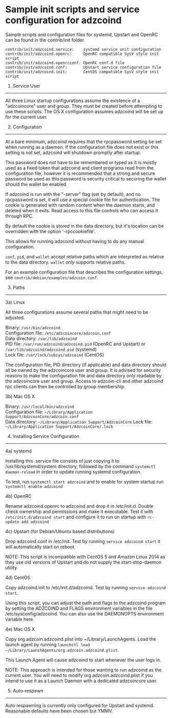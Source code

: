 Sample init scripts and service configuration for adzcoind
==========================================================

Sample scripts and configuration files for systemd, Upstart and OpenRC
can be found in the contrib/init folder.

    contrib/init/adzcoind.service:    systemd service unit configuration
    contrib/init/adzcoind.openrc:     OpenRC compatible SysV style init script
    contrib/init/adzcoind.openrcconf: OpenRC conf.d file
    contrib/init/adzcoind.conf:       Upstart service configuration file
    contrib/init/adzcoind.init:       CentOS compatible SysV style init script

1. Service User
---------------------------------

All three Linux startup configurations assume the existence of a "adzcoincore" user
and group.  They must be created before attempting to use these scripts.
The OS X configuration assumes adzcoind will be set up for the current user.

2. Configuration
---------------------------------

At a bare minimum, adzcoind requires that the rpcpassword setting be set
when running as a daemon.  If the configuration file does not exist or this
setting is not set, adzcoind will shutdown promptly after startup.

This password does not have to be remembered or typed as it is mostly used
as a fixed token that adzcoind and client programs read from the configuration
file, however it is recommended that a strong and secure password be used
as this password is security critical to securing the wallet should the
wallet be enabled.

If adzcoind is run with the "-server" flag (set by default), and no rpcpassword is set,
it will use a special cookie file for authentication. The cookie is generated with random
content when the daemon starts, and deleted when it exits. Read access to this file
controls who can access it through RPC.

By default the cookie is stored in the data directory, but it's location can be overridden
with the option '-rpccookiefile'.

This allows for running adzcoind without having to do any manual configuration.

`conf`, `pid`, and `wallet` accept relative paths which are interpreted as
relative to the data directory. `wallet` *only* supports relative paths.

For an example configuration file that describes the configuration settings,
see `contrib/debian/examples/adzcoin.conf`.

3. Paths
---------------------------------

3a) Linux

All three configurations assume several paths that might need to be adjusted.

Binary:              `/usr/bin/adzcoind`  
Configuration file:  `/etc/adzcoincore/adzcoin.conf`  
Data directory:      `/var/lib/adzcoind`  
PID file:            `/var/run/adzcoind/adzcoind.pid` (OpenRC and Upstart) or `/var/lib/adzcoind/adzcoind.pid` (systemd)  
Lock file:           `/var/lock/subsys/adzcoind` (CentOS)  

The configuration file, PID directory (if applicable) and data directory
should all be owned by the adzcoincore user and group.  It is advised for security
reasons to make the configuration file and data directory only readable by the
adzcoincore user and group.  Access to adzcoin-cli and other adzcoind rpc clients
can then be controlled by group membership.

3b) Mac OS X

Binary:              `/usr/local/bin/adzcoind`  
Configuration file:  `~/Library/Application Support/AdzcoinCore/adzcoin.conf`  
Data directory:      `~/Library/Application Support/AdzcoinCore`
Lock file:           `~/Library/Application Support/AdzcoinCore/.lock`

4. Installing Service Configuration
-----------------------------------

4a) systemd

Installing this .service file consists of just copying it to
/usr/lib/systemd/system directory, followed by the command
`systemctl daemon-reload` in order to update running systemd configuration.

To test, run `systemctl start adzcoind` and to enable for system startup run
`systemctl enable adzcoind`

4b) OpenRC

Rename adzcoind.openrc to adzcoind and drop it in /etc/init.d.  Double
check ownership and permissions and make it executable.  Test it with
`/etc/init.d/adzcoind start` and configure it to run on startup with
`rc-update add adzcoind`

4c) Upstart (for Debian/Ubuntu based distributions)

Drop adzcoind.conf in /etc/init.  Test by running `service adzcoind start`
it will automatically start on reboot.

NOTE: This script is incompatible with CentOS 5 and Amazon Linux 2014 as they
use old versions of Upstart and do not supply the start-stop-daemon utility.

4d) CentOS

Copy adzcoind.init to /etc/init.d/adzcoind. Test by running `service adzcoind start`.

Using this script, you can adjust the path and flags to the adzcoind program by
setting the ADZCOIND and FLAGS environment variables in the file
/etc/sysconfig/adzcoind. You can also use the DAEMONOPTS environment variable here.

4e) Mac OS X

Copy org.adzcoin.adzcoind.plist into ~/Library/LaunchAgents. Load the launch agent by
running `launchctl load ~/Library/LaunchAgents/org.adzcoin.adzcoind.plist`.

This Launch Agent will cause adzcoind to start whenever the user logs in.

NOTE: This approach is intended for those wanting to run adzcoind as the current user.
You will need to modify org.adzcoin.adzcoind.plist if you intend to use it as a
Launch Daemon with a dedicated adzcoincore user.

5. Auto-respawn
-----------------------------------

Auto respawning is currently only configured for Upstart and systemd.
Reasonable defaults have been chosen but YMMV.

